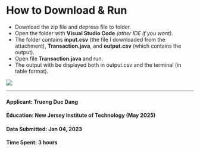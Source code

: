 # How to Download & Run
- Download the zip file and depress file to folder.
- Open the folder with **Visual Studio Code** *(other IDE if you want)*.
- The folder contains **input.csv** (the file I downloaded from the attachment), **Transaction.java**, and **output.csv** (which contains the output).
- Open file **Transaction.java** and run.
- The output with be displayed both in output.csv and the terminal (in table format).

<img src="https://scontent-lga3-2.xx.fbcdn.net/v/t1.15752-9/320635613_635008075061913_9069810370913180033_n.png?_nc_cat=108&ccb=1-7&_nc_sid=ae9488&_nc_ohc=MWx30B_HzvsAX_gsyDY&_nc_ht=scontent-lga3-2.xx&oh=03_AdSaqSQ2qv_fATYgvfbt1f1FTSyuLmnhCJQ_yaCO-DaeFA&oe=63DD5845">
<hr>

#### Applicant: Truong Duc Dang
#### Education: New Jersey Institute of Technology (May 2025)
#### Data Submitted: Jan 04, 2023
#### Time Spent: 3 hours
